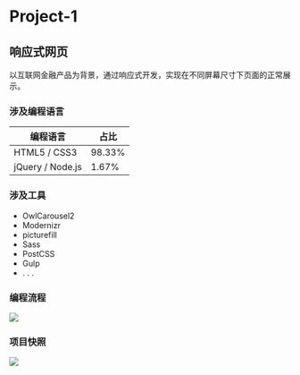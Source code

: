 # Project-1

## 响应式网页

​       以互联网金融产品为背景，通过响应式开发，实现在不同屏幕尺寸下页面的正常展示。

### 涉及编程语言

| 编程语言         | 占比   |
| ---------------- | ------ |
| HTML5 / CSS3     | 98.33% |
| jQuery / Node.js | 1.67%  |

### 涉及工具

- OwlCarousel2 
- Modernizr
- picturefill 
- Sass 
- PostCSS 
- Gulp
-  . . .

### 编程流程

![](https://github.com/yushanla/H5Exercise/blob/master/responsiveWeb/src/img/flow.PNG?raw=true)

### 项目快照

![](https://github.com/yushanla/H5Exercise/blob/master/responsiveWeb/src/img/Project-1.png?raw=true)